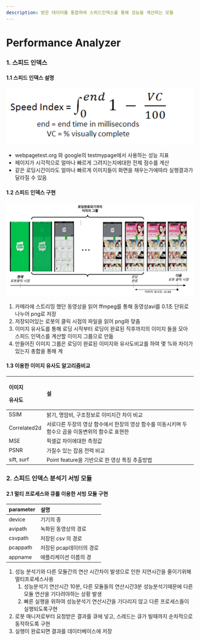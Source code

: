 ```yaml
---
description: 받은 데이터를 통합하여 스피드인덱스를 통해 성능을 계산하는 모듈
---
```


# Performance Analyzer

### 1. 스피드 인덱스

####     1.1 스피드 인덱스 설명 

![&#xC2A4;&#xD53C;&#xB4DC;&#xC778;&#xB371;&#xC2A4; &#xACC4;&#xC0B0; &#xACF5;&#xC2DD;](../.gitbook/assets/image%20%289%29.png)

* webpagetest.org 와 google의 testmypage에서 사용하는 성능 지표 
* 페이지가 시각적으로 얼마나 빠르게 그려지는지에대한 전체 점수를 계산
* 같은 로딩시간이라도 얼마나 빠르게 이미지들이 화면을 채우는가에따라 실행결과가 달라질 수 있음

####    1.2 스피드 인덱스 구현 

![&#xC2A4;&#xD53C;&#xB4DC; &#xC778;&#xB371;&#xC2A4; &#xAD6C;&#xD604; &#xBC29;&#xBC95;](../.gitbook/assets/image.png)

1. 카메라에 스트리밍 했던 동영상을 읽어 ffmpeg를 통해 동영상avi를 0.1초 단위로 나누어 png로 저장
2. 저장되어있는 로봇의 클릭 시점의 파일을 읽어 png와 맞춤
3. 이미지 유사도를 통해 로딩 시작부터 로딩이 완료된 직후까지의 이미지 들을 모아 스피드 인덱스를 계산할 이미지 그룹으로 만듦
4. 만들어진 이미지 그룹은 로딩이 완료된 이미지와 유사도비교를 하여 몇 %와 차이가 있는지 총합을 통해 계

####    1.3 이용한 이미지 유사도 알고리즘비교 

<table>
  <thead>
    <tr>
      <th style="text-align:left">
        <p>&#xC774;&#xBBF8;&#xC9C0;</p>
        <p>&#xC720;&#xC0AC;&#xB3C4;</p>
      </th>
      <th style="text-align:left">&#xC124;</th>
    </tr>
  </thead>
  <tbody>
    <tr>
      <td style="text-align:left">SSIM</td>
      <td style="text-align:left">&#xBC1D;&#xAE30;, &#xBA85;&#xC554;&#xBE44;, &#xAD6C;&#xC870;&#xC815;&#xBCF4;&#xB85C;
        &#xC774;&#xBBF8;&#xC9C0;&#xAC04; &#xCC28;&#xC774; &#xBE44;&#xAD50;</td>
    </tr>
    <tr>
      <td style="text-align:left">Correlated2d</td>
      <td style="text-align:left">&#xC11C;&#xB85C;&#xB2E4;&#xB978; &#xB450;&#xC7A5;&#xC758; &#xC601;&#xC0C1;
        &#xD568;&#xC218;&#xC5D0;&#xC11C; &#xD55C;&#xC7A5;&#xC758; &#xC601;&#xC0C1;
        &#xD568;&#xC218;&#xB97C; &#xC774;&#xB3D9;&#xC2DC;&#xD0A4;&#xBA70; &#xB450;
        &#xD568;&#xC218;&#xC73C; &#xACF1;&#xC744; &#xC774;&#xB3D9;&#xBCC0;&#xC704;&#xC758;
        &#xD568;&#xC218;&#xB85C; &#xD45C;&#xD604;&#xD55C;</td>
    </tr>
    <tr>
      <td style="text-align:left">MSE</td>
      <td style="text-align:left">&#xD53D;&#xC140;&#xAC12; &#xCC28;&#xC774;&#xC5D0;&#xB300;&#xD55C; &#xCE21;&#xC815;&#xAC12;</td>
    </tr>
    <tr>
      <td style="text-align:left">PSNR</td>
      <td style="text-align:left">&#xAC00;&#xC9C8;&#xC218; &#xC788;&#xB294; &#xC7A1;&#xC74C; &#xC804;&#xB825;
        &#xBE44;&#xAD50;</td>
    </tr>
    <tr>
      <td style="text-align:left">sift, surf</td>
      <td style="text-align:left">Point feature&#xC744; &#xAE30;&#xBC18;&#xC73C;&#xB85C; &#xD55C; &#xC601;&#xC0C1;
        &#xD2B9;&#xC9D5; &#xCD94;&#xCD9C;&#xBC29;&#xBC95;</td>
    </tr>
  </tbody>
</table>



### 2. 스피드 인덱스 분석기 서빙 모듈

####    2.1 멀티 프로세스와 큐를 이용한 서빙 모듈 구현 

| parameter | 설명  |
| :--- | :--- |
| device | 기기의 종 |
| avipath | 녹화된 동영상의 경로 |
| csvpath | 저장된 csv 의 경로 |
| pcappath | 저장된 pcap데이터의 경로 |
| appname | 애플리케이션 이름의 경 |

1. 성능 분석기와 다른 모듈간의 연산 시간차이 발생으로 인한 지연시간을 줄이기위해 멀티프로세스사용  
   1. 성능분석기 연산시간 10분, 다른 모듈들의 연산시간3분 성능분석기때문에 다른 모듈 연산을 기다려야하는 상황 발생
   2. 빠른 실행을 위하여 성능분석기 연산시간을 기다리지 않고 다른 프로세스들이 실행되도록구현 
2. 로봇 매니저로부터 요청받은 결과를 큐에 넣고, 스레드는 큐가 빌때까지 순차적으로 동작하도록 구현
3. 실행이 완료되면 결과를 데이터베이스에 저장 

